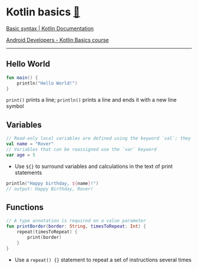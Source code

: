 # Kotlin basics [📝](https://kotlinlang.org/docs/home.html)

[Basic syntax | Kotlin Documentation](https://kotlinlang.org/docs/basic-syntax.html)

[Android Developers - Kotlin Basics course](https://developer.android.com/courses/android-basics-kotlin/course)

---

## Hello World

```kotlin
fun main() {
	println("Hello World!")
}
```

`print()` prints a line; `println()` prints a line and ends it with a new line symbol

## Variables

```kotlin
// Read-only local variables are defined using the keyword `val`; they can be assigned a value only once
val name = "Rover"
// Variables that can be reassigned use the `var` keyword
var age = 5
```

- Use `${}` to surround variables and calculations in the text of print statements

```kotlin
println("Happy birthday, ${name}!")
// output: Happy Birthday, Rover!
```

## Functions

```kotlin
// A type annotation is required on a value parameter
fun printBorder(border: String, timesToRepeat: Int) {
	repeat(timesToRepeat) {
		print(border)
	}
}
```

- Use a `repeat() {}` statement to repeat a set of instructions several times
